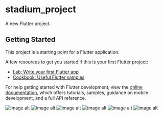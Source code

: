 # stadium_project

A new Flutter project.

## Getting Started

This project is a starting point for a Flutter application.

A few resources to get you started if this is your first Flutter project:

- [Lab: Write your first Flutter app](https://docs.flutter.dev/get-started/codelab)
- [Cookbook: Useful Flutter samples](https://docs.flutter.dev/cookbook)

For help getting started with Flutter development, view the
[online documentation](https://docs.flutter.dev/), which offers tutorials,
samples, guidance on mobile development, and a full API reference.

![image alt](https://github.com/Fazo201/stadium_app/blob/edc424759358f3b816016c65c0982a7034ced435/screen_shots/light/list.png)
![image alt](https://github.com/Fazo201/stadium_app/blob/cdade4fcb72aac105c884d2fa4a366dc538b4953/screen_shots/light/map.png)
![image alt](https://github.com/Fazo201/stadium_app/blob/cdade4fcb72aac105c884d2fa4a366dc538b4953/screen_shots/light/map1.png)
![image alt](https://github.com/Fazo201/stadium_app/blob/cdade4fcb72aac105c884d2fa4a366dc538b4953/screen_shots/dark/list.png)
![image alt](https://github.com/Fazo201/stadium_app/blob/cdade4fcb72aac105c884d2fa4a366dc538b4953/screen_shots/dark/map.png)
![image alt](https://github.com/Fazo201/stadium_app/blob/cdade4fcb72aac105c884d2fa4a366dc538b4953/screen_shots/dark/map1.png)
